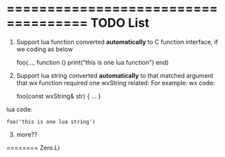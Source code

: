 ====================================
TODO List
====================================
1. Support lua function converted **automatically** to C function interface,
if we coding as below

    foo(..., function () print("this is one lua function") end)

2. Support lua string converted **automatically** to that matched argument that
wx function required one wxString related:
For example:
wx code:
	
    foo(const wxString& str) { ... }

lua code:
 
    foo('this is one lua string')

3. more??

========
Zero.Li
